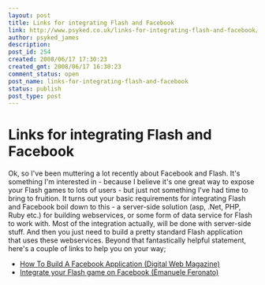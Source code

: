 ```yaml
---
layout: post
title: Links for integrating Flash and Facebook
link: http://www.psyked.co.uk/links-for-integrating-flash-and-facebook/
author: psyked_james
description: 
post_id: 254
created: 2008/06/17 17:30:23
created_gmt: 2008/06/17 16:30:23
comment_status: open
post_name: links-for-integrating-flash-and-facebook
status: publish
post_type: post
---
```


# Links for integrating Flash and Facebook

Ok, so I've been muttering a lot recently about Facebook and Flash. It's something I'm interested in - because I believe it's one great way to expose your Flash games to lots of users - but just not something I've had time to bring to fruition. It turns out your basic requirements for integrating Flash and Facebook boil down to this - a server-side solution (asp, .Net, PHP, Ruby etc.) for building webservices, or some form of data service for Flash to work with. Most of the integration actually, will be done with server-side stuff. And then you just need to build a pretty standard Flash application that uses these webservices. Beyond that fantastically helpful statement, here's a couple of links to help you on your way; 

  * [How To Build A Facebook Application (Digital Web Magazine)](http://www.digital-web.com/articles/building_facebook_applications/)
  * [Integrate your Flash game on Facebook (Emanuele Feronato)](http://www.emanueleferonato.com/2008/05/30/integrate-your-flash-game-on-facebook/)